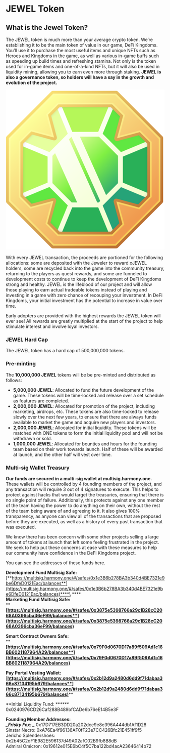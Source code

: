 # JEWEL Token

## What is the Jewel Token?

The JEWEL token is much more than your average crypto token. We’re establishing it to be the main token of value in our game, DeFi Kingdoms. You’ll use it to purchase the most useful items and unique NFTs such as Heroes and Kingdoms in the game, as well as various in-game buffs such as speeding up build times and refreshing stamina. Not only is the token used for in-game items and one-of-a-kind NFTs, but it will also be used in liquidity mining, allowing you to earn even more through staking. **JEWEL is also a governance token, so holders will have a say in the growth and evolution of the project.**

![The JEWEL logo.](../.gitbook/assets/jewel-icon.png)

With every JEWEL transaction, the proceeds are portioned for the following allocations: some are deposited with the Jeweler to reward xJEWEL holders, some are recycled back into the game into the community treasury, returning to the players as quest rewards, and some are funneled to development costs to continue to keep the development of DeFi Kingdoms strong and healthy. JEWEL is the lifeblood of our project and will allow those playing to earn actual tradeable tokens instead of playing and investing in a game with zero chance of recouping your investment. In DeFi Kingdoms, your initial investment has the potential to increase in value over time.

Early adopters are provided with the highest rewards the JEWEL token will ever see!  All rewards are greatly multiplied at the start of the project to help stimulate interest and involve loyal investors.

### JEWEL Hard Cap

The JEWEL token has a hard cap of 500,000,000 tokens.

### Pre-minting

The **10,000,000 JEWEL** tokens will be be pre-minted and distributed as follows:

* **5,000,000 JEWEL**: Allocated to fund the future development of the game. These tokens will be time-locked and release over a set schedule as features are completed.
* **2,000,000 JEWEL**: Allocated for promotion of the project, including marketing, airdrops, etc. These tokens are also time-locked to release slowly over the next few years, to ensure that there are always funds available to market the game and acquire new players and investors.
* **2,000,000 JEWEL**: Allocated for initial liquidity. These tokens will be matched with ONE tokens to form the initial liquidity pool and will not be withdrawn or sold.
* **1,000,000 JEWEL**: Allocated for bounties and hours for the founding team based on their work towards launch. Half of these will be awarded at launch, and the other half will vest over time.

### Multi-sig Wallet Treasury

**Our funds are secured in a multi-sig wallet at multisig.harmony.one.** These wallets will be controlled by 4 founding members of the project, and any transaction will require 3 out of 4 signatures to execute. This helps to protect against hacks that would target the treasuries, ensuring that there is no single point of failure. Additionally, this protects against any one member of the team having the power to do anything on their own, without the rest of the team being aware of and agreeing to it. It also gives 100% transparency, as anyone can view all of the transactions that are proposed before they are executed, as well as a history of every past transaction that was executed.

We know there has been concern with some other projects selling a large amount of tokens at launch that left some feeling frustrated in the project. We seek to help put these concerns at ease with these measures to help our community have confidence in the DeFi Kingdoms project.

You can see the addresses of these funds here.

**Development Fund Multisig Safe:** [**https://multisig.harmony.one/#/safes/0x1e3B6b278BA3b340d4BE7321e9be6DfeD0121Eac/balances**](https://multisig.harmony.one/#/safes/0x1e3B6b278BA3b340d4BE7321e9be6DfeD0121Eac/balances)****\
****\
**Marketing Fund Multisig Safe:** \
****[**https://multisig.harmony.one/#/safes/0x3875e5398766a29c1B28cC2068A0396cba36eF99/balances**](https://multisig.harmony.one/#/safes/0x3875e5398766a29c1B28cC2068A0396cba36eF99/balances)****

**Smart Contract Owners Safe:** \
****[**https://multisig.harmony.one/#/safes/0x79F0d0670D17a89f509Ad1c16BB6021187964A29/balances**](https://multisig.harmony.one/#/safes/0x79F0d0670D17a89f509Ad1c16BB6021187964A29/balances)****

**Pay Portal Vesting Wallet:** [**https://multisig.harmony.one/#/safes/0x2b12d9a2480d6dd9f71dabaa366c87134195b679/balances**](https://multisig.harmony.one/#/safes/0x2b12d9a2480d6dd9f71dabaa366c87134195b679/balances)****

**Initial Liquidity Fund: **_****_ 0x0240976CD26Caf288B489bfCADe6b76eE14B5e3F

**Founding Member Addresses:** \
_****_Frisky Fox: _****_ 0x17D717EB3DD20a202dce9e8e396A444db1Af1D28\
Sinstar Necro: 0xA76Ea4f96136AF0fF23e7CC426Bfc21E451ff9f5\
Jericho Splendershoes: 0x2b45C2dF1E982E596137d49A02afC02B9fb8B8dB\
Admiral Omicron: 0x19612e015E6bC4f5C7ba122bd4acA23646414b72



#### &#x20;&#x20;
